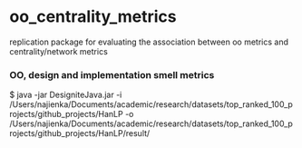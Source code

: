 # oo_centrality_metrics
replication package for evaluating the association between oo metrics and centrality/network metrics

### OO, design and implementation smell metrics

$ java -jar DesigniteJava.jar -i /Users/najienka/Documents/academic/research/datasets/top_ranked_100_projects/github_projects/HanLP -o /Users/najienka/Documents/academic/research/datasets/top_ranked_100_projects/github_projects/HanLP/result/
